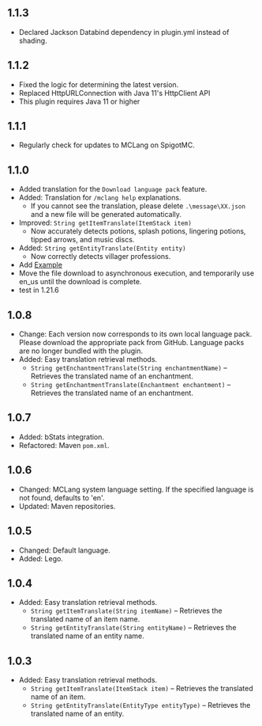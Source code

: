 ## 1.1.3
* Declared Jackson Databind dependency in plugin.yml instead of shading.

## 1.1.2
* Fixed the logic for determining the latest version.
* Replaced HttpURLConnection with Java 11's HttpClient API
* This plugin requires Java 11 or higher

## 1.1.1
* Regularly check for updates to MCLang on SpigotMC.

## 1.1.0
* Added translation for the `Download language pack` feature.
* Added: Translation for `/mclang help` explanations.
  * If you cannot see the translation, please delete `.\message\XX.json` and a new file will be generated automatically.
* Improved: `String getItemTranslate(ItemStack item)`
  * Now accurately detects potions, splash potions, lingering potions, tipped arrows, and music discs.
* Added: `String getEntityTranslate(Entity entity)`
  * Now correctly detects villager professions.
* Add [Example](https://github.com/0obriano0/MCLang-example) 
* Move the file download to asynchronous execution, and temporarily use en_us until the download is complete.
* test in 1.21.6

## 1.0.8
* Change: Each version now corresponds to its own local language pack. Please download the appropriate pack from GitHub. Language packs are no longer bundled with the plugin.
* Added: Easy translation retrieval methods.
  * `String getEnchantmentTranslate(String enchantmentName)` – Retrieves the translated name of an enchantment.
  * `String getEnchantmentTranslate(Enchantment enchantment)` – Retrieves the translated name of an enchantment.

## 1.0.7
* Added: bStats integration.
* Refactored: Maven `pom.xml`.

## 1.0.6
* Changed: MCLang system language setting. If the specified language is not found, defaults to 'en'.
* Updated: Maven repositories.

## 1.0.5
* Changed: Default language.
* Added: Lego.

## 1.0.4
* Added: Easy translation retrieval methods.
  * `String getItemTranslate(String itemName)` – Retrieves the translated name of an item name.
  * `String getEntityTranslate(String entityName)` – Retrieves the translated name of an entity name.

## 1.0.3
* Added: Easy translation retrieval methods.
  * `String getItemTranslate(ItemStack item)` – Retrieves the translated name of an item.
  * `String getEntityTranslate(EntityType entityType)` – Retrieves the translated name of an entity.